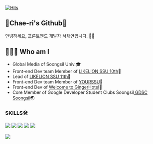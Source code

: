 <div align="start">
  
  [![Hits](https://hits.seeyoufarm.com/api/count/incr/badge.svg?url=https%3A%2F%2Fgithub.com%2Fseocylucky&count_bg=%23FF709F&title_bg=%235FB3D9&icon=&icon_color=%23E7E7E7&title=hits&edge_flat=false)](https://hits.seeyoufarm.com)
  

   ## 🍒Chae-ri's Github🍒
  
  안녕하세요, 프론트엔드 개발자 서채연입니다. 👋🏻

  ## 💁🏻‍♀️ Who am I
  
  - Global Media of Soongsil Univ.🎓
  - Front-end Dev team Member of <a href="https://github.com/likelion-ssu">LIKELION SSU 10th</a>🦁
  - Lead of <a href="https://github.com/likelion-ssu">LIKELION SSU 11th</a>🦁
  - Front-end Dev team Member of <a href="https://github.com/yourssu">YOURSSU</a>💙
  - Front-end Dev of <a href="https://github.com/Advent-calendar-by-likeLion">Welcome to GingerHotel</a>🎄
  - Core Member of Google Developer Student Clubs Soongsil<a href="https://github.com/gdsc-ssu"> GDSC Soongsil</a>🌏
  
  ### SKILLS🛠
  <div>
  <img src="https://img.shields.io/badge/JavaScript-F7DF1E?style=flat-square&logo=JavaScript&logoColor=white"/>
  <img src="https://img.shields.io/badge/TypeScript-3178C6?style=flat-square&logo=TypeScript&logoColor=white"/>
  <img src="https://img.shields.io/badge/React-61DAFB?style=flat-square&logo=React&logoColor=white"/>
  <img src="https://img.shields.io/badge/Next.js-2D3E50?style=flat-square&logo=Next.js&logoColor=white"/>
  <img src="https://img.shields.io/badge/Three.js-FF4154?style=flat-square&logo=Three.js&logoColor=white"/></a>

  </div>
  </div>

  <br/>
  
<img src="https://github-readme-stats.vercel.app/api?username=seocylucky&theme=tokyonight">
  
</div>
